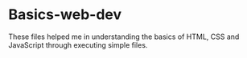# Basics-web-dev
These files helped me in understanding the basics of HTML, CSS and JavaScript through executing simple files.

